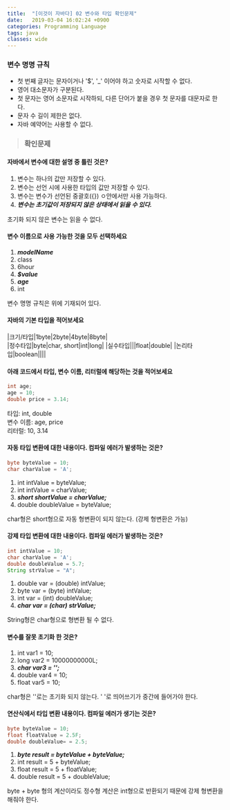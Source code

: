 ```yaml
---
title:  "[이것이 자바다] 02 변수와 타입 확인문제"
date:   2019-03-04 16:02:24 +0900
categories: Programming Language
tags: java
classes: wide
---
```


### 변수 명명 규칙

- 첫 번째 글자는 문자이거나 '$', '_' 이어야 하고 숫자로 시작할 수 없다.
- 영어 대소문자가 구분된다.
- 첫 문자는 영어 소문자로 시작하되, 다른 단어가 붙을 경우 첫 문자를 대문자로 한다. 
- 문자 수 길이 제한은 없다.
- 자바 예약어는 사용할 수 없다.

> ### 확인문제

#### 자바에서 변수에 대한 설명 중 틀린 것은?

1. 변수는 하나의 값만 저장할 수 있다.
2. 변수는 선언 시에 사용한 타입의 값만 저장할 수 있다.
3. 변수는 변수가 선언된 중괄호({}) ㅇ안에서만 사용 가능하다.
4. _**변수는 초기값이 저장되지 않은 상태에서 읽을 수 있다.**_
  
초기화 되지 않은 변수는 읽을 수 없다.   
  
#### 변수 이름으로 사용 가능한 것을 모두 선택하세요

1. _**modelName**_
2. class
3. 6hour
4. _**$value**_
5. _**age**_
6. int

변수 명명 규칙은 위에 기재되어 있다.  
  
#### 자바의 기본 타입을 적어보세요

|크기/타입|1byte|2byte|4byte|8byte|  
|정수타입|byte|char, short|int|long|
|실수타입|||float|double|
|논리타입|boolean||||

#### 아래 코드에서 타입, 변수 이름, 리터럴에 해당하는 것을 적어보세요

```java
int age;
age = 10;
double price = 3.14;
```

타입: int, double  
변수 이름: age, price  
리터럴: 10, 3.14  
  
#### 자동 타입 변환에 대한 내용이다. 컴파일 에러가 발생하는 것은?

```java
byte byteValue = 10;
char charValue = 'A';
```

1. int intValue = byteValue;
2. int intValue = charValue;
3. _**short shortValue = charValue;**_
4. double doubleValue = byteValue;

char형은 short형으로 자동 형변환이 되지 않는다. (강제 형변환은 가능)

#### 강제 타입 변환에 대한 내용이다. 컴파일 에러가 발생하는 것은?

```java
int intValue = 10;
char charValue = 'A';
double doubleValue = 5.7;
String strValue = "A";
```

1. double var = (double) intValue;
2. byte var = (byte) intValue;
3. int var = (int) doubleValue;
4. _**char var = (char) strValue;**_

String형은 char형으로 형변환 될 수 없다.

#### 변수를 잘못 초기화 한 것은?

1. int var1 = 10;
2. long var2 = 10000000000L;
3. _**char var3 = '';**_
4. double var4 = 10;
5. float var5 = 10;

char형은 ''로는 초기화 되지 않는다. ' '로 띄어쓰기가 중간에 들어가야 한다.  

#### 연산식에서 타입 변환 내용이다. 컴파일 에러가 생기는 것은?

```java
byte byteValue = 10;
float floatValue = 2.5F;
double doubleValue= = 2.5;
```

1. _**byte result = byteValue + byteValue;**_
2. int result = 5 + byteValue;
3. float result = 5 + floatValue;
4. double result = 5 + doubleValue;
  
byte + byte 형의 계산이라도 정수형 계산은 int형으로 반환되기 때문에 강제 형변환을 해줘야 한다.  